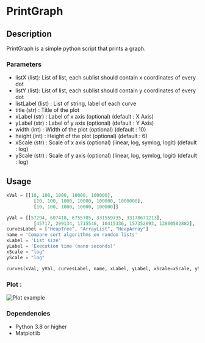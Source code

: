 # PrintGraph

## Description
PrintGraph is a simple python script that prints a graph.

### Parameters
- listX (list): List of list, each sublist should contain x coordinates of every dot
- listY (list): List of list, each sublist should contain y coordinates of every dot
- listLabel (list) : List of string, label of each curve
- title (str) : Title of the plot
- xLabel (str) : Label of x axis (optional) (default : X Axis)
- yLabel (str) : Label of y axis (optional) (default : Y Axis)
- width (int) : Width of the plot (optional) (default : 10)
- height (int) : Height of the plot (optional) (default : 6)
- xScale (str) : Scale of x axis (optional) (linear, log, symlog, logit) (default : log)
- yScale (str) : Scale of y axis (optional) (linear, log, symlog, logit) (default : log)


## Usage
```python 
xVal = [[10, 100, 1000, 10000, 100000],
          [10, 100, 1000, 10000, 100000, 1000000],
          [10, 100, 1000, 10000, 100000]]

yVal = [[57294, 607418, 6755705, 331559735, 33178671213],
          [45717, 299134, 1715546, 10415336, 157352093, 12800502882], [69268, 2490323, 5273649, 71921675, 3268629864]]
curvesLabel = ["HeapTree", "ArrayList", "HeapArray"]
name = 'Compare sort algorithms on random lists'
xLabel = 'List size'
yLabel = 'Execution time (nano seconds)'
xScale = "log"
yScale = "log"

curves(xVal, yVal, curvesLabel, name, xLabel, yLabel, xScale=xScale, yScale=yScale)
```

### Plot : 

![Plot example](image.png)

### Dependencies
* Python 3.8 or higher
* Matplotlib
